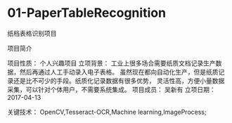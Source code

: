 # 01-PaperTableRecognition
纸档表格识别项目 

项目简介

项目性质：
	个人兴趣项目
立项背景：
	工业上很多场合需要纸质文档记录生产数据，然后再通过人工手动录入电子表格。
	虽然现在都向自动化生产，但是纸质记录还是比不可少的手段。纸质化记录数据有很多优势，
	灵活性高，方便小量数据采集，可以针对个体用户，不需要系统集成。
项目成员：
	吴新有
立项日期：
	2017-04-13

关键技术：
	OpenCV,Tesseract-OCR,Machine learning,ImageProcess;
	
	
	
	
	
	
